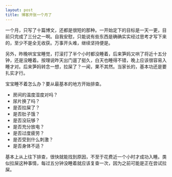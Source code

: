 ```yaml
---
layout: post
title: 博客开张一个月了
---
```


一个月，只写了十篇博文，还都是很短的那种。一开始定下的目标是一天一更，目前只完成了三分之一啊。自我安慰，只能说有些东西是确确实实经过思考才写下来的，至少不是全无收获。万事开头难，继续坚持便是。

另外，昨晚哄宝宝睡觉，打滚打了半个小时都没睡着，后来笋妈又哄了将近十五分钟，还是没睡着。按理说昨天出门遛了挺久，白天也睡得不错，晚上应该很容易入睡才对。后来笋妈转念一想，拉屎了？一闻，果不其然。当家长的，基本功还是要扎实才行。

宝宝睡不着怎么办？要从最基本的地方开始排查。

* 房间的温度湿度对吗？
* 尿片换了吗？
* 是否拉屎了？
* 是否肚子饿？
* 是否没玩够？
* 是否充分放电？
* 是否过度疲劳？
* 是否受到什么刺激？
* 是否身体不适？

基本上从上往下排查，很快就能找到原因，不至于花费近一个小时才成功入睡。类似拉屎这种事情，每过五分钟没睡着就应该复查一次，因为之前可能是正在尝试拉屎。